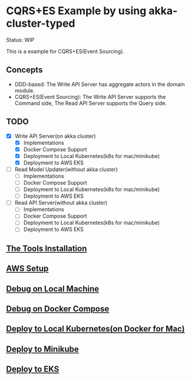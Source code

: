 # CQRS+ES Example by using akka-cluster-typed

Status: WIP

This is a example for CQRS+ES(Event Sourcing).

## Concepts

- DDD-based: The Write API Server has aggregate actors in the domain module.
- CQRS+ES(Event Sourcing): The Write API Server supports the Command side, The Read API Server supports the Query side.

## TODO

- [x] Write API Server(on akka cluster) 
  - [x] Implementations
  - [x] Docker Compose Support
  - [x] Deployment to Local Kubernetes(k8s for mac/minikube)
  - [x] Deployment to AWS EKS
- [ ] Read Model Updater(without akka cluster) 
  - [ ] Implementations
  - [ ] Docker Compose Support
  - [ ] Deployment to Local Kubernetes(k8s for mac/minikube)
  - [ ] Deployment to AWS EKS
- [ ] Read API Server(without akka cluster)
  - [ ] Implementations
  - [ ] Docker Compose Support
  - [ ] Deployment to Local Kubernetes(k8s for mac/minikube)
  - [ ] Deployment to AWS EKS

## [The Tools Installation](docs/TOOLS_INSTALLATION.md)

## [AWS Setup](docs/AWS_SETUP.md)

## [Debug on Local Machine](docs/DEBUG_ON_LOCAL_MACHINE.md)

## [Debug on Docker Compose](docs/DEBUG_ON_DOCKER_COMPOSE.md)

## [Deploy to Local Kubernetes(on Docker for Mac)](docs/DEPLOY_TO_LOCAL_K8S.md)

## [Deploy to Minikube](docs/DEPLOY_TO_MINIKUBE.md)

## [Deploy to EKS](docs/DEPLOY_TO_EKS.md)
